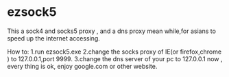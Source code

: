 ezsock5
=======

This a sock4 and socks5 proxy , and a dns proxy mean while,for asians to speed up the internet accessing.

How to:
1.run ezsock5.exe
2.change the socks proxy of IE(or firefox,chrome ) to 127.0.0.1,port 9999.
3.change the dns server of your pc to 127.0.0.1
now , every thing is ok, enjoy google.com or other website.

